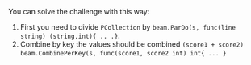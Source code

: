 <!--
Licensed under the Apache License, Version 2.0 (the "License");
you may not use this file except in compliance with the License.
You may obtain a copy of the License at
http://www.apache.org/licenses/LICENSE-2.0
Unless required by applicable law or agreed to in writing, software
distributed under the License is distributed on an "AS IS" BASIS,
WITHOUT WARRANTIES OR CONDITIONS OF ANY KIND, either express or implied.
See the License for the specific language governing permissions and
limitations under the License.
-->
You can solve the challenge with this way:
1. First you need to divide `PCollection` by `beam.ParDo(s, func(line string) (string,int){ .. .}`.
2. Combine by key the values should be combined `(score1 + score2)` `beam.CombinePerKey(s, func(score1, score2 int) int{ ... }`
